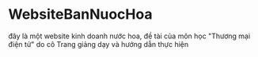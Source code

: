 # WebsiteBanNuocHoa
đây là một website kinh doanh nước hoa, đề tài của môn học "Thương mại điện tử" do cô Trang giảng dạy và hướng dẫn thực hiện 

